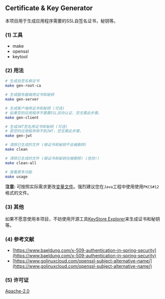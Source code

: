 ## Certificate & Key Generator

本项目用于生成应用程序需要的SSL自签名证书，秘钥等。

### (1) 工具

* make
* openssl
* keytool

### (2) 用法

```bash
# 生成自签名根证书
make gen-root-ca

# 生成服务器端用证书和秘钥
make gen-server

# 生成客户端用证书和秘钥 (可选)
# 如果您的应用程序不需要SSL双向认证，您无需此步骤。
make gen-client

# 生成JWT签名用证书和秘钥 (可选)
# 若您的应用程序用不到JWT，您无需此步骤。
make gen-jwt

# 清除已生成的文件 (根证书和秘钥不会被删除)
make clean

# 清除已生成的文件 (根证书和秘钥也被删除) (危险!)
make clean-all

# 查看更多功能
make usage
```

**注意:** 可按照实际需求更改[变量文件](/shells/env.sh)。强烈建议您在`Java`工程中使用使用`PKCS#12`格式的文件。

### (3) 其他

如果不愿意使用本项目，不妨使用开源工具[KeyStore Explorer](https://keystore-explorer.org/index.html)来生成证书和秘钥等。

### (4) 参考文献

* [https://www.baeldung.com/x-509-authentication-in-spring-security](https://www.baeldung.com/x-509-authentication-in-spring-security)
* [https://www.golinuxcloud.com/openssl-subject-alternative-name/](https://www.golinuxcloud.com/openssl-subject-alternative-name/)

### (5) 许可证

[Apache-2.0](./LICENSE)
